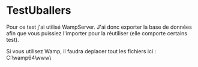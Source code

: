 # TestUballers

Pour ce test j'ai utilisé WampServer.
J'ai donc exporter la base de données afin que vous puissiez l'importer pour la réutiliser (elle comporte certains test).

Si vous utilisez Wamp, il faudra deplacer tout les fichiers ici : C:\wamp64\www\


